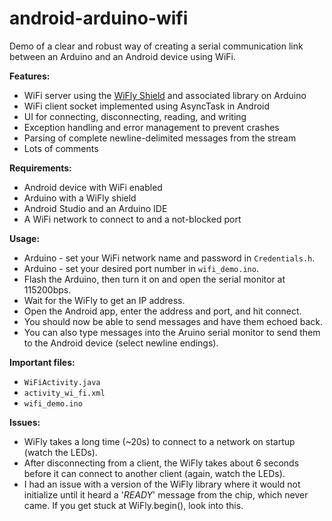 android-arduino-wifi
====================

Demo of a clear and robust way of creating a serial communication
link between an Arduino and an Android device using WiFi.

**Features:**

 * WiFi server using the [WiFly Shield](https://www.sparkfun.com/products/9954)
 and associated library on Arduino
 * WiFi client socket implemented using AsyncTask in Android
 * UI for connecting, disconnecting, reading, and writing
 * Exception handling and error management to prevent crashes
 * Parsing of complete newline-delimited messages from the stream
 * Lots of comments

**Requirements:**

  * Android device with WiFi enabled
  * Arduino with a WiFly shield
  * Android Studio and an Arduino IDE
  * A WiFi network to connect to and a not-blocked port

**Usage:**

  * Arduino - set your WiFi network name and password in `Credentials.h`.
  * Arduino - set your desired port number in `wifi_demo.ino`.
  * Flash the Arduino, then turn it on and open the serial monitor at 115200bps.
  * Wait for the WiFly to get an IP address.
  * Open the Android app, enter the address and port, and hit connect.
  * You should now be able to send messages and have them echoed back.
  * You can also type messages into the Aruino serial monitor to send them
  to the Android device (select newline endings).

**Important files:**

  * `WiFiActivity.java`
  * `activity_wi_fi.xml`
  * `wifi_demo.ino`

**Issues:**

 * WiFly takes a long time (~20s) to connect to a network on startup (watch the LEDs).
 * After disconnecting from a client, the WiFly takes about 6 seconds before
 it can connect to another client (again, watch the LEDs).
 * I had an issue with a version of the WiFly library where it would not
 initialize until it heard a '*READY*' message from the chip, which never came.
 If you get stuck at WiFly.begin(), look into this.
